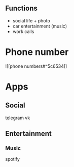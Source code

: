 ## Functions
- social life + photo
- car entertainment (music)
- work calls
# Phone number
![[phone numbers#^5c6534]]
# Apps
## Social
telegram
vk
## Entertainment
### Music
spotify